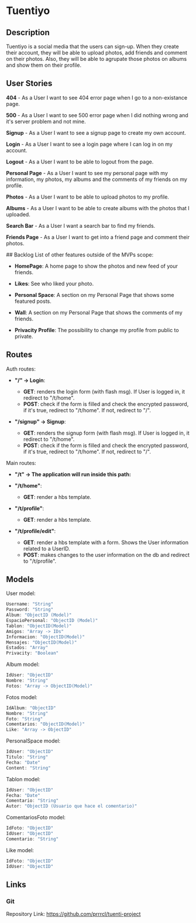 # Tuentiyo
## Description
Tuentiyo is a social media that the users can sign-up. When they create their account, they will be able to upload photos, add friends and comment on their photos. Also, they will be able to agrupate those photos on albums and show them on their profile.


## User Stories
**404** - As a User I want to see 404 error page when I go to a non-existance page.

**500** - As a User I want to see 500 error page when I did nothing wrong and it's server problem and not mine.

**Signup** - As a User I want to see a signup page to create my own account.

**Login** - As a User I want to see a login page where I can log in on my account.

**Logout** - As a User I want to be able to logout from the page.

**Personal Page** - As a User I want to see my personal page with my information, my photos, my albums and the comments of my friends on my profile.

**Photos** - As a User I want to be able to upload photos to my profile.

**Albums** - As a User I want to be able to create albums with the photos that I uploaded.

**Search Bar** - As a User I want a search bar to find my friends.

**Friends Page** - As a User I want to get into a friend page and comment their photos.

## Backlog
List of other features outside of the MVPs scope:

- **HomePage**: A home page to show the photos and new feed of your friends.

- **Likes**: See who liked your photo.

- **Personal Space**: A section on my Personal Page that shows some featured posts.

- **Wall**: A section on my Personal Page that shows the comments of my friends.

- **Privacity Profile**: The possibility to change my profile from public to private.



## Routes

Auth routes:

- **"/" -> Login**:
    - **GET**: renders the login form (with flash msg). If User is logged in, it redirect to "/t/home".
    - **POST**: check if the form is filled and check the encrypted password, if it's true, redirect to "/t/home". If not, redirect to "/".

- **"/signup" -> Signup**:
    - **GET**: renders the signup form (with flash msg). If User is logged in, it redirect to "/t/home".
    - **POST**: check if the form is filled and check the encrypted password, if it's true, redirect to "/t/home". If not, redirect to "/".


Main routes:

- **"/t" -> The application will run inside this path:**

- **"/t/home"**:
    - **GET**: render a hbs template.

- **"/t/profile"**: 
    - **GET**: render a hbs template.

- **"/t/profile/edit"**:
    - **GET**: render a hbs template with a form. Shows the User information related to a UserID.
    - **POST**: makes changes to the user information on the db and redirect to "/t/profile".

## Models
User model:
```JavaScript
Username: "String"
Password: "String"
Album: "ObjectID (Model)"
EspacioPersonal: "ObjectID (Model)"
Tablon: "ObjectID(Model)"
Amigos: "Array -> IDs"
Informacion: "ObjectID(Model)"
Mensajes: "ObjectID(Model)"
Estados: "Array"
Privacity: "Boolean"
```

Album model:
```JavaScript
IdUser: "ObjectID"
Nombre: "String"
Fotos: "Array -> ObjectID(Model)"
```

Fotos model:
```JavaScript
IdAlbum: "ObjectID"
Nombre: "String"
Foto: "String"
Comentarios: "ObjectID(Model)"
Like: "Array -> ObjectID"
```

PersonalSpace model:
```JavaScript
IdUser: "ObjectID"
Titulo: "String"
Fecha: "Date"
Content: "String"
```

Tablon model:
```JavaScript
IdUser: "ObjectID"
Fecha: "Date"
Comentario: "String"
Autor: "ObjectID (Usuario que hace el comentario)"
```

ComentariosFoto model:
```JavaScript
IdFoto: "ObjectID"
IdUser: "ObjectID"
Comentario: "String"
```

Like model:
```JavaScript
IdFoto: "ObjectID"
IdUser: "ObjectID"
```

## Links

### Git
Repository Link:
https://github.com/prrrcl/tuenti-project
